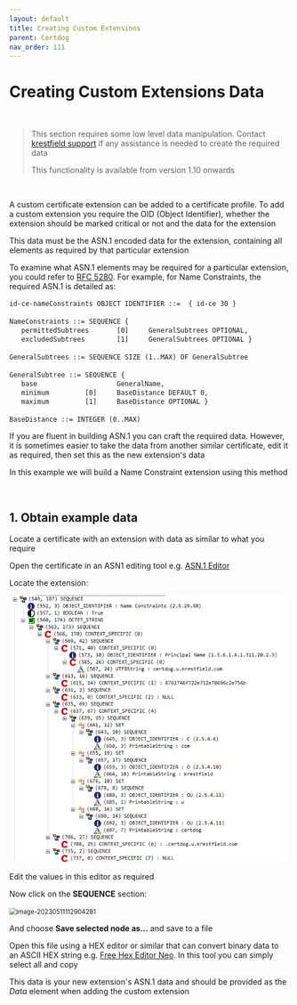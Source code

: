```yaml
---
layout: default
title: Creating Custom Extensions
parent: Certdog
nav_order: 111
---
```


# Creating Custom Extensions Data

<br>

> This section requires some low level data manipulation. Contact [krestfield support](mailto:support@krestfield.com) if any assistance is needed to create the required data
>
> This functionality is available from version 1.10 onwards

<br>

A custom certificate extension can be added to a certificate profile. To add a custom extension you require the OID (Object Identifier), whether the extension should be marked critical or not and the data for the extension  

This data must be the ASN.1 encoded data for the extension, containing all elements as required by that particular extension  

To examine what ASN.1 elements may be required for a particular extension, you could refer to [RFC 5280](https://datatracker.ietf.org/doc/html/rfc5280). For example, for Name Constraints, the required ASN.1 is detailed as:

```
id-ce-nameConstraints OBJECT IDENTIFIER ::=  { id-ce 30 }

NameConstraints ::= SEQUENCE {
   permittedSubtrees       [0]     GeneralSubtrees OPTIONAL,
   excludedSubtrees        [1]     GeneralSubtrees OPTIONAL }

GeneralSubtrees ::= SEQUENCE SIZE (1..MAX) OF GeneralSubtree

GeneralSubtree ::= SEQUENCE {
   base                    GeneralName,
   minimum         [0]     BaseDistance DEFAULT 0,
   maximum         [1]     BaseDistance OPTIONAL }

BaseDistance ::= INTEGER (0..MAX)
```

If you are fluent in building ASN.1 you can craft the required data. However, it is sometimes easier to take the data from another similar certificate, edit it as required, then set this as the new extension's data  

In this example we will build a Name Constraint extension using this method  

<br>

## 1. Obtain example data 

Locate a certificate with an extension with data as similar to what you require  

Open the certificate in an ASN1 editing tool e.g. [ASN.1 Editor](https://www.pkisolutions.com/tools/asn1editor/)  

Locate the extension:

<img src="./images/image-20230714165843508.png" alt="image-20230714165843508" style="zoom:80%;" />

Edit the values in this editor as required  

Now click on the **SEQUENCE** section:

<img src="./images/name_constraints_ext2.png" alt="image-20230511112904281" style="zoom:80%;" />

And choose **Save selected node as...** and save to a file  

Open this file using a HEX editor or similar that can convert binary data to an ASCII HEX string e.g. [Free Hex Editor Neo](https://www.hhdsoftware.com/free-hex-editor). In this tool you can simply select all and copy  

This data is your new extension's ASN.1 data and should be provided as the *Data* element when adding the custom extension  


